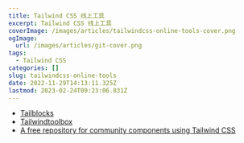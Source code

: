 ```yaml
---
title: Tailwind CSS 线上工具
excerpt: Tailwind CSS 线上工具
coverImage: /images/articles/tailwindcss-online-tools-cover.png
ogImage:
  url: /images/articles/git-cover.png
tags:
  - Tailwind CSS
categories: []
slug: tailwindcss-online-tools
date: 2022-11-29T14:13:11.325Z
lastmod: 2023-02-24T09:23:06.831Z
---
```


- [Tailblocks](https://tailblocks.cc/)
- [Tailwindtoolbox](https://www.tailwindtoolbox.com/)
- [A free repository for community components using Tailwind CSS](https://tailwindcomponents.com/)

